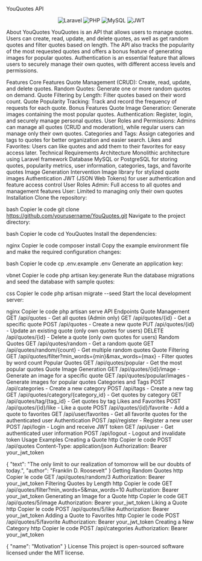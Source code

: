 
YouQuotes API
<p align="center"> <img src="https://img.shields.io/badge/Laravel-FF2D20?style=for-the-badge&logo=laravel&logoColor=white" alt="Laravel"> <img src="https://img.shields.io/badge/PHP-777BB4?style=for-the-badge&logo=php&logoColor=white" alt="PHP"> <img src="https://img.shields.io/badge/MySQL-005C84?style=for-the-badge&logo=mysql&logoColor=white" alt="MySQL"> <img src="https://img.shields.io/badge/JWT-000000?style=for-the-badge&logo=JSON%20web%20tokens&logoColor=white" alt="JWT"> </p>
About YouQuotes
YouQuotes is an API that allows users to manage quotes. Users can create, read, update, and delete quotes, as well as get random quotes and filter quotes based on length. The API also tracks the popularity of the most requested quotes and offers a bonus feature of generating images for popular quotes. Authentication is an essential feature that allows users to securely manage their own quotes, with different access levels and permissions.

Features
Core Features
Quote Management (CRUD): Create, read, update, and delete quotes.
Random Quotes: Generate one or more random quotes on demand.
Quote Filtering by Length: Filter quotes based on their word count.
Quote Popularity Tracking: Track and record the frequency of requests for each quote.
Bonus Features
Quote Image Generation: Generate images containing the most popular quotes.
Authentication: Register, login, and securely manage personal quotes.
User Roles and Permissions: Admins can manage all quotes (CRUD and moderation), while regular users can manage only their own quotes.
Categories and Tags: Assign categories and tags to quotes for better organization and easier search.
Likes and Favorites: Users can like quotes and add them to their favorites for easy access later.
Technical Requirements
Architecture
Monolithic architecture using Laravel framework
Database
MySQL or PostgreSQL for storing quotes, popularity metrics, user information, categories, tags, and favorite quotes
Image Generation
Intervention Image library for stylized quote images
Authentication
JWT (JSON Web Tokens) for user authentication and feature access control
User Roles
Admin: Full access to all quotes and management features
User: Limited to managing only their own quotes
Installation
Clone the repository:

bash
Copier le code
git clone https://github.com/yourusername/YouQuotes.git
Navigate to the project directory:

bash
Copier le code
cd YouQuotes
Install the dependencies:

nginx
Copier le code
composer install
Copy the example environment file and make the required configuration changes:

bash
Copier le code
cp .env.example .env
Generate an application key:

vbnet
Copier le code
php artisan key:generate
Run the database migrations and seed the database with sample quotes:

css
Copier le code
php artisan migrate --seed
Start the local development server:

nginx
Copier le code
php artisan serve
API Endpoints
Quote Management
GET /api/quotes - Get all quotes (Admin only)
GET /api/quotes/{id} - Get a specific quote
POST /api/quotes - Create a new quote
PUT /api/quotes/{id} - Update an existing quote (only own quotes for users)
DELETE /api/quotes/{id} - Delete a quote (only own quotes for users)
Random Quotes
GET /api/quotes/random - Get a random quote
GET /api/quotes/random/{count} - Get multiple random quotes
Quote Filtering
GET /api/quotes/filter?min_words={min}&max_words={max} - Filter quotes by word count
Popular Quotes
GET /api/quotes/popular - Get the most popular quotes
Quote Image Generation
GET /api/quotes/{id}/image - Generate an image for a specific quote
GET /api/quotes/popular/images - Generate images for popular quotes
Categories and Tags
POST /api/categories - Create a new category
POST /api/tags - Create a new tag
GET /api/quotes/category/{category_id} - Get quotes by category
GET /api/quotes/tag/{tag_id} - Get quotes by tag
Likes and Favorites
POST /api/quotes/{id}/like - Like a quote
POST /api/quotes/{id}/favorite - Add a quote to favorites
GET /api/user/favorites - Get all favorite quotes for the authenticated user
Authentication
POST /api/register - Register a new user
POST /api/login - Login and receive JWT token
GET /api/user - Get authenticated user information
POST /api/logout - Logout and invalidate token
Usage Examples
Creating a Quote
http
Copier le code
POST /api/quotes
Content-Type: application/json
Authorization: Bearer your_jwt_token

{
  "text": "The only limit to our realization of tomorrow will be our doubts of today.",
  "author": "Franklin D. Roosevelt"
}
Getting Random Quotes
http
Copier le code
GET /api/quotes/random/3
Authorization: Bearer your_jwt_token
Filtering Quotes by Length
http
Copier le code
GET /api/quotes/filter?min_words=5&max_words=10
Authorization: Bearer your_jwt_token
Generating an Image for a Quote
http
Copier le code
GET /api/quotes/5/image
Authorization: Bearer your_jwt_token
Liking a Quote
http
Copier le code
POST /api/quotes/5/like
Authorization: Bearer your_jwt_token
Adding a Quote to Favorites
http
Copier le code
POST /api/quotes/5/favorite
Authorization: Bearer your_jwt_token
Creating a New Category
http
Copier le code
POST /api/categories
Authorization: Bearer your_jwt_token

{
  "name": "Motivation"
}
License
This project is open-sourced software licensed under the MIT license.
